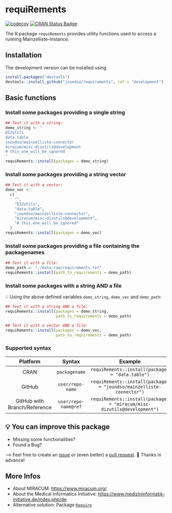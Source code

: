 # requiRements

<!-- badges: start -->

[![codecov](https://codecov.io/gh/joundso/requirements/branch/master/graph/badge.svg)](https://codecov.io/gh/joundso/requirements)
[![CRAN Status Badge](https://www.r-pkg.org/badges/version-ago/requiRements)](https://cran.r-project.org/package=requiRements)
<!-- [![Cran Checks](https://cranchecks.info/badges/worst/requiRements)](https://cran.r-project.org/web/checks/check_results_requiRements.html) -->

<!-- badges: end -->

The R package `requiRements` provides utility functions used to access a running Mainzelliste-Instance.

## Installation

<!---
You can install `requiRements` directly from CRAN:

```r
install.packages("requiRements")
```
-->

The development version can be installed using

```r
install.packages("devtools")
devtools::install_github("joundso/requirements", ref = "development")
```

## Basic functions

### Install some packages providing a single string

```r
## Test it with a string:
demo_string <- "
DIZutils
data.table
joundso/mainzelliste-connector
miracum/misc-dizutils@development
# this_one_will_be_ignored
"
requiRements::install(packages = demo_string)
```

### Install some packages providing a string vector

```r
## Test it with a vector:
demo_vec <-
  c(
    "",
    "DIZutils",
    "data.table",
    "joundso/mainzelliste-connector",
    "miracum/misc-dizutils@development",
    "# this_one_will_be_ignored"
  )
requiRements::install(packages = demo_vec)
```

### Install some packages providing a file containing the packagenames

```r
## Test it with a file:
demo_path <- "./data-raw/requirements.txt"
requiRements::install(path_to_requirements = demo_path)
```

### Install some packages with a string AND a file

:bulb: Using the above defined variables `demo_string`, `demo_vec` and `demo_path`:

```r
## Test it with a string AND a file:
requiRements::install(packages = demo_string,
                      path_to_requirements = demo_path)

## Test it with a vector AND a file:
requiRements::install(packages = demo_vec,
                      path_to_requirements = demo_path)
```

### Supported syntax

|           Platform           |        Syntax        |                                 Example                                 |
| :--------------------------: | :------------------: | :---------------------------------------------------------------------: |
|             CRAN             |    `packagename`     |            `requiRements::install(packages = "data.table")`             |
|            GitHub            |   `user/repo-name`   |  `requiRements::install(packages = "joundso/mainzelliste-connector")`   |
| GitHub with Branch/Reference | `user/repo-name@ref` | `requiRements::install(packages = "miracum/misc-dizutils@development")` |

## :bulb: You can improve this package

- Missing some functionalities?
- Found a Bug?

--> Feel free to create an [issue](https://github.com/joundso/requirements/issues) or (even better) a [pull request](https://github.com/joundso/requirements/pulls). :pray: Thanks in advance!

## More Infos

- About MIRACUM: <https://www.miracum.org/>
- About the Medical Informatics Initiative: <https://www.medizininformatik-initiative.de/index.php/de>
- Alternative solution: Package [`Require`](https://github.com/PredictiveEcology/Require)

